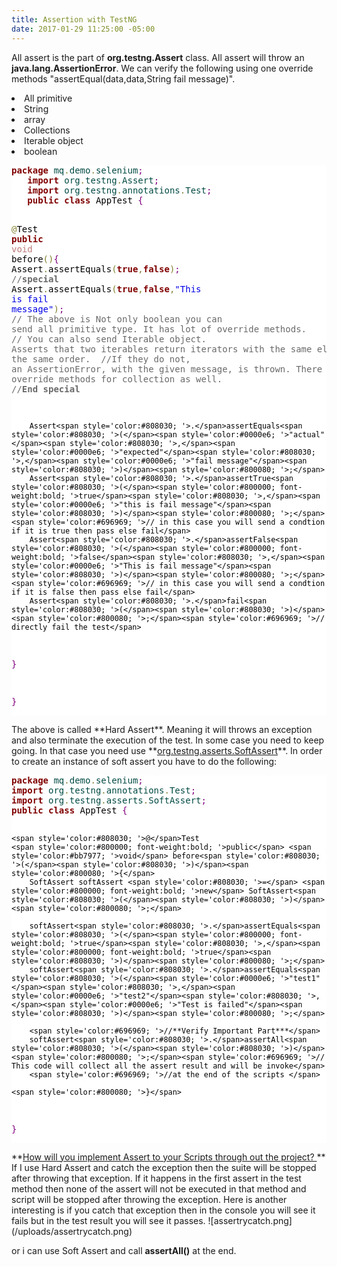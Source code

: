 ```yaml
---
title: Assertion with TestNG
date: 2017-01-29 11:25:00 -05:00
---
```


All assert is the part of **org.testng.Assert** class. All assert will throw an **java.lang.AssertionError**. We can verify the following using one override methods "assertEqual(data,data,String fail message)".
<p><li>All primitive</li>
<li>String</li>
<li>array</li>
<li>Collections</li>
<li>Iterable object</li>
<li>boolean </li></P>
<p>
<pre style='color:#000000;background:#ffffff;'><span style='color:#800000; font-weight:bold; '>package</span><span style='color:#004a43; '> mq</span><span style='color:#808030; '>.</span><span style='color:#004a43; '>demo</span><span style='color:#808030; '>.</span><span style='color:#004a43; '>selenium</span><span style='color:#800080; '>;</span>
   <span style='color:#800000; font-weight:bold; '>import</span><span style='color:#004a43; '> org</span><span style='color:#808030; '>.</span><span style='color:#004a43; '>testng</span><span style='color:#808030; '>.</span><span style='color:#004a43; '>Assert</span><span style='color:#800080; '>;</span>
   <span style='color:#800000; font-weight:bold; '>import</span><span style='color:#004a43; '> org</span><span style='color:#808030; '>.</span><span style='color:#004a43; '>testng</span><span style='color:#808030; '>.</span><span style='color:#004a43; '>annotations</span><span style='color:#808030; '>.</span><span style='color:#004a43; '>Test</span><span style='color:#800080; '>;</span>
   <span style='color:#800000; font-weight:bold; '>public</span> <span style='color:#800000; font-weight:bold; '>class</span> AppTest <span style='color:#800080; '>{</span>

   <span style='color:#808030; '>@</span>Test
   <span style='color:#800000; font-weight:bold; '>public</span> <span style='color:#bb7977; '>void</span> before<span style='color:#808030; '>(</span><span style='color:#808030; '>)</span><span style='color:#800080; '>{</span>
   Assert<span style='color:#808030; '>.</span>assertEquals<span style='color:#808030; '>(</span><span style='color:#800000; font-weight:bold; '>true</span><span style='color:#808030; '>,</span><span style='color:#800000; font-weight:bold; '>false</span><span style='color:#808030; '>)</span><span style='color:#800080; '>;</span>
   <span style='color:#696969; '>//**special**</span>
   Assert<span style='color:#808030; '>.</span>assertEquals<span style='color:#808030; '>(</span><span style='color:#800000; font-weight:bold; '>true</span><span style='color:#808030; '>,</span><span style='color:#800000; font-weight:bold; '>false</span><span style='color:#808030; '>,</span><span style='color:#0000e6; '>"This is fail message"</span><span style='color:#808030; '>)</span><span style='color:#800080; '>;</span>
   <span style='color:#696969; '>// The above is Not only boolean you can send all primitive type. It has lot of override methods.</span>
   <span style='color:#696969; '>// You can also send Iterable object. Asserts that two iterables return iterators with the same elements in the same order. </span>
   <span style='color:#696969; '>//If they do not, an AssertionError, with the given message, is thrown. There is a override methods for collection as well.</span>
   <span style='color:#696969; '>//**End special**</span>

        Assert<span style='color:#808030; '>.</span>assertEquals<span style='color:#808030; '>(</span><span style='color:#0000e6; '>"actual"</span><span style='color:#808030; '>,</span><span style='color:#0000e6; '>"expected"</span><span style='color:#808030; '>,</span><span style='color:#0000e6; '>"fail message"</span><span style='color:#808030; '>)</span><span style='color:#800080; '>;</span>
        Assert<span style='color:#808030; '>.</span>assertTrue<span style='color:#808030; '>(</span><span style='color:#800000; font-weight:bold; '>true</span><span style='color:#808030; '>,</span><span style='color:#0000e6; '>"this is fail message"</span><span style='color:#808030; '>)</span><span style='color:#800080; '>;</span><span style='color:#696969; '>// in this case you will send a condtion if it is true then pass else fail</span>
        Assert<span style='color:#808030; '>.</span>assertFalse<span style='color:#808030; '>(</span><span style='color:#800000; font-weight:bold; '>false</span><span style='color:#808030; '>,</span><span style='color:#0000e6; '>"This is fail message"</span><span style='color:#808030; '>)</span><span style='color:#800080; '>;</span><span style='color:#696969; '>// in this case you will send a condtion if it is false then pass else fail</span>
        Assert<span style='color:#808030; '>.</span>fail<span style='color:#808030; '>(</span><span style='color:#808030; '>)</span><span style='color:#800080; '>;</span><span style='color:#696969; '>// directly fail the test</span>

   <span style='color:#800080; '>}</span>

<span style='color:#800080; '>}</span>
</pre>
</P>
The above is called **Hard Assert**. Meaning it will throws an exception and also terminate the execution of the test. In some case you need to keep going. In that case you need use **<u>org.testng.asserts.SoftAssert</u>**. In order to create an instance of soft assert you have to do the following:
<p>
<pre style='color:#000000;background:#ffffff;'><span style='color:#800000; font-weight:bold; '>package</span><span style='color:#004a43; '> mq</span><span style='color:#808030; '>.</span><span style='color:#004a43; '>demo</span><span style='color:#808030; '>.</span><span style='color:#004a43; '>selenium</span><span style='color:#800080; '>;</span>
<span style='color:#800000; font-weight:bold; '>import</span><span style='color:#004a43; '> org</span><span style='color:#808030; '>.</span><span style='color:#004a43; '>testng</span><span style='color:#808030; '>.</span><span style='color:#004a43; '>annotations</span><span style='color:#808030; '>.</span><span style='color:#004a43; '>Test</span><span style='color:#800080; '>;</span>
<span style='color:#800000; font-weight:bold; '>import</span><span style='color:#004a43; '> org</span><span style='color:#808030; '>.</span><span style='color:#004a43; '>testng</span><span style='color:#808030; '>.</span><span style='color:#004a43; '>asserts</span><span style='color:#808030; '>.</span><span style='color:#004a43; '>SoftAssert</span><span style='color:#800080; '>;</span>
<span style='color:#800000; font-weight:bold; '>public</span> <span style='color:#800000; font-weight:bold; '>class</span> AppTest <span style='color:#800080; '>{</span>

    <span style='color:#808030; '>@</span>Test
    <span style='color:#800000; font-weight:bold; '>public</span> <span style='color:#bb7977; '>void</span> before<span style='color:#808030; '>(</span><span style='color:#808030; '>)</span><span style='color:#800080; '>{</span>
        SoftAssert softAssert <span style='color:#808030; '>=</span> <span style='color:#800000; font-weight:bold; '>new</span> SoftAssert<span style='color:#808030; '>(</span><span style='color:#808030; '>)</span><span style='color:#800080; '>;</span>
        
        softAssert<span style='color:#808030; '>.</span>assertEquals<span style='color:#808030; '>(</span><span style='color:#800000; font-weight:bold; '>true</span><span style='color:#808030; '>,</span><span style='color:#800000; font-weight:bold; '>true</span><span style='color:#808030; '>)</span><span style='color:#800080; '>;</span>
        softAssert<span style='color:#808030; '>.</span>assertEquals<span style='color:#808030; '>(</span><span style='color:#0000e6; '>"test1"</span><span style='color:#808030; '>,</span><span style='color:#0000e6; '>"test2"</span><span style='color:#808030; '>,</span><span style='color:#0000e6; '>"Test is failed"</span><span style='color:#808030; '>)</span><span style='color:#800080; '>;</span>
        
        <span style='color:#696969; '>//**Verify Important Part***</span>
        softAssert<span style='color:#808030; '>.</span>assertAll<span style='color:#808030; '>(</span><span style='color:#808030; '>)</span><span style='color:#800080; '>;</span><span style='color:#696969; '>// This code will collect all the assert result and will be invoke</span>
        <span style='color:#696969; '>//at the end of the scripts </span>
        
    <span style='color:#800080; '>}</span>

<span style='color:#800080; '>}</span>
</pre>
</P>
**<u>How will you implement Assert to your Scripts through out the project? </u>**
If I use Hard Assert and catch the exception then the suite will be stopped after throwing that exception. If it happens in the first assert in the test method then none of the assert will not be executed in that method and script will be stopped after throwing the exception. Here is another interesting is if you catch that exception then in the console you will see it fails but in the test result you will see it passes.
![assertrycatch.png](/uploads/assertrycatch.png) 




or i can use Soft Assert and call **assertAll()** at the end.
